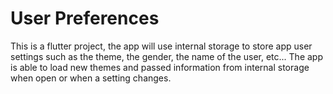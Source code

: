 # User Preferences
This is a flutter project, the app will use internal storage to store app user settings such as the theme, the gender, the name of the user, etc... The app is able to load new themes and passed information from internal storage when open or when a setting changes.
